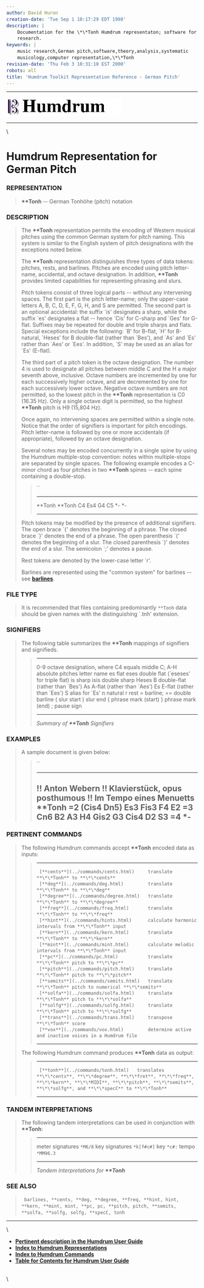 ```yaml
---
author: David Huron
creation-date: 'Tue Sep 1 10:17:29 EDT 1998'
description: |
    Documentation for the \*\*Tonh Humdrum representaton; software for music
    research.
keywords: |
    music research,German pitch,software,theory,analysis,systematic
    musicology,computer representation,\*\*Tonh
revision-date: 'Thu Feb 3 10:31:10 EST 2000'
robots: all
title: 'Humdrum Toolkit Representation Reference - German Pitch'
---
```


  -------------------------------- ----------------------------------------- ----------------------------------
  ![ ](/Humdrum/HumdrumIcon.gif)    ![Humdrum ](/Humdrum/HumdrumHeader.gif)    ![ ](/Humdrum/HumdrumSpacer.gif)
  -------------------------------- ----------------------------------------- ----------------------------------

\

Humdrum Representation for German Pitch
=======================================

### REPRESENTATION

> **\*\*Tonh** \-- German Tonhöhe (pitch) notation

### DESCRIPTION

> The **\*\*Tonh** representation permits the encoding of Western
> musical pitches using the common German system for pitch naming. This
> system is similar to the English system of pitch designations with the
> exceptions noted below.
>
> The **\*\*Tonh** representation distinguishes three types of data
> tokens: pitches, rests, and barlines. Pitches are encoded using pitch
> letter-name, accidental, and octave designation. In addition,
> **\*\*Tonh** provides limited capabilities for representing phrasing
> and slurs.
>
> Pitch tokens consist of three logical parts \-- without any
> intervening spaces. The first part is the pitch letter-name; only the
> upper-case letters A, B, C, D, E, F, G, H, and S are permitted. The
> second part is an optional accidental: the suffix \`is\' designates a
> sharp, while the suffix \`es\' designates a flat \-- hence \`Cis\' for
> C-sharp and \`Ges\' for G-flat. Suffixes may be repeated for double
> and triple sharps and flats. Special exceptions include the following:
> \`B\' for B-flat, \`H\' for B-natural, \`Heses\' for B double-flat
> (rather than \`Bes\'), and \`As\' and \`Es\' rather than \`Aes\' or
> \`Ees\'. In addition, \`S\' may be used as an alias for \`Es\'
> (E-flat).
>
> The third part of a pitch token is the octave designation. The number
> 4 is used to designate all pitches between middle C and the H a major
> seventh above, inclusive. Octave numbers are incremented by one for
> each successively higher octave, and are decremented by one for each
> successively lower octave. Negative octave numbers are not permitted,
> so the lowest pitch in the **\*\*Tonh** representation is C0 (16.35
> Hz). Only a single octave digit is permitted, so the highest
> **\*\*Tonh** pitch is H9 (15,804 Hz).
>
> Once again, no intervening spaces are permitted within a single note.
> Notice that the order of signifiers is important for pitch encodings.
> Pitch letter-name is followed by one or more accidentals (if
> appropriate), followed by an octave designation.
>
> Several notes may be encoded concurrently in a single spine by using
> the Humdrum multiple-stop convention: notes within multiple-stops are
> separated by single spaces. The following example encodes a C-minor
> chord as four pitches in two **\*\*Tonh** spines \-- each spine
> containing a double-stop.
>
> > ``
> >
> >   ---------- ----------
> >   \*\*Tonh   \*\*Tonh
> >   C4 Es4     G4 C5
> >   \*-        \*-
> >   ---------- ----------
> >
> Pitch tokens may be modified by the presence of additional signifiers.
> The open brace \`{\' denotes the beginning of a phrase. The closed
> brace \`}\' denotes the end of a phrase. The open parenthesis \`(\'
> denotes the beginning of a slur. The closed parenthesis \`)\' denotes
> the end of a slur. The semicolon \`;\' denotes a pause.
>
> Rest tokens are denoted by the lower-case letter \`r\'.
>
> Barlines are represented using the \"common system\" for barlines \--
> see [**barlines**](barlines.rep.html).

### FILE TYPE

> It is recommended that files containing predominantly `**Tonh` data
> should be given names with the distinguishing \`.tnh\' extension.

### SIGNIFIERS

> The following table summarizes the **\*\*Tonh** mappings of signifiers
> and signifieds.
>
> >   ------- -----------------------------------------------
> >   0-9     octave designation, where C4 equals middle C;
> >   A-H     absolute pitches letter name
> >   es      flat
> >   eses    double flat (\`eseses\' for triple flat)
> >   is      sharp
> >   isis    double sharp
> >   Heses   B double-flat (rather than \`Bes\')
> >   As      A-flat (rather than \`Aes\')
> >   Es      E-flat (rather than \`Ees\')
> >   S       alias for \`Es\'
> >   n       natural
> >   r       rest
> >   =       barline; == double barline
> >   (       slur start
> >   )       slur end
> >   {       phrase mark (start)
> >   }       phrase mark (end)
> >   ;       pause sign
> >   ------- -----------------------------------------------
> >
> > *Summary of **\*\*Tonh** Signifiers*

### EXAMPLES

> A sample document is given below:
>
> > ``
> >
> >   ----------------------------------
> >   !! Anton Webern
> >   !! Klavierstück, opus posthumous
> >   !! Im Tempo eines Menuetts
> >   \*\*Tonh
> >   =2
> >   (Cis4
> >   Dn5)
> >   Es3
> >   Fis3
> >   F4
> >   E2
> >   =3
> >   Cn6
> >   B2 A3
> >   H4
> >   Gis2 G3
> >   Cis4
> >   D2 S3
> >   =4
> >   \*-
> >   ----------------------------------
> >
### PERTINENT COMMANDS

> The following Humdrum commands accept **\*\*Tonh** encoded data as
> inputs:
>
> >   -- --------------------------------------- ----------------------------------------------------------
> >      [**cents**](../commands/cents.html)     translate **\*\*Tonh** to **\*\*cents**
> >      [**deg**](../commands/deg.html)         translate **\*\*Tonh** to **\*\*deg**
> >      [**degree**](../commands/degree.html)   translate **\*\*Tonh** to **\*\*degree**
> >      [**freq**](../commands/freq.html)       translate **\*\*Tonh** to **\*\*freq**
> >      [**hint**](../commands/hints.html)      calculate harmonic intervals from **\*\*Tonh** input
> >      [**kern**](../commands/kern.html)       translate **\*\*Tonh** to **\*\*kern**
> >      [**mint**](../commands/mint.html)       calculate melodic intervals from **\*\*Tonh** input
> >      [**pc**](../commands/pc.html)           translate **\*\*Tonh** pitch to **\*\*pc**
> >      [**pitch**](../commands/pitch.html)     translate **\*\*Tonh** pitch to **\*\*pitch**
> >      [**semits**](../commands/semits.html)   translate **\*\*Tonh** pitch to numerical **\*\*semits**
> >      [**solfa**](../commands/solfa.html)     translate **\*\*Tonh** pitch to **\*\*solfa**
> >      [**solfg**](../commands/solfg.html)     translate **\*\*Tonh** pitch to **\*\*solfg**
> >      [**trans**](../commands/trans.html)     transpose **\*\*Tonh** score
> >      [**vox**](../commands/vox.html)         determine active and inactive voices in a Humdrum file
> >                                              
> >   -- --------------------------------------- ----------------------------------------------------------
> >
> The following Humdrum command produces **\*\*Tonh** data as output:
>
> >   -- ----------------------------------- -----------------------------------------------------------------------------------------------------------------------------------------------------------------------------------
> >      [**tonh**](../commands/tonh.html)   translates **\*\*cents**, **\*\*degree**, **\*\*fret**, **\*\*freq**, **\*\*kern**, **\*\*MIDI**, **\*\*pitch**, **\*\*semits**, **\*\*solfg**, and **\*\*specC** to **\*\*Tonh**
> >   -- ----------------------------------- -----------------------------------------------------------------------------------------------------------------------------------------------------------------------------------
> >
### TANDEM INTERPRETATIONS

> The following tandem interpretations can be used in conjunction with
> **\*\*Tonh**:
>
> >   ------------------ ------------
> >   meter signatures   `*M6/8`
> >   key signatures     `*k[f#c#]`
> >   key                `*c#:`
> >   tempo              `*MM96.3`
> >   ------------------ ------------
> >
> > *Tandem interpretations for **\*\*Tonh***

### SEE ALSO

> ` barlines, **cents, **deg, **degree, **freq, **hint, hint, **kern, **mint, mint, **pc, pc, **pitch, pitch, **semits, **solfa, **solfg, solfg, **specC, tonh`

------------------------------------------------------------------------

\

-   [**Pertinent description in the Humdrum User
    Guide**](../guide04.html#German_Tonöhe)
-   [**Index to Humdrum Representations**](../representations.toc.html)
-   [**Index to Humdrum Commands**](../commands.toc.html)
-   [**Table for Contents for Humdrum User Guide**](../guide.toc.html)

\
\
